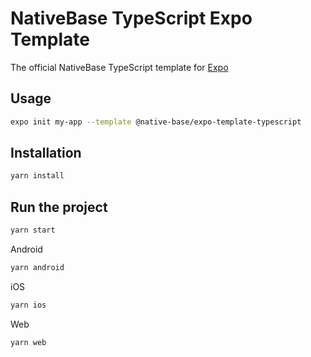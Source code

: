 # NativeBase TypeScript Expo Template

The official NativeBase TypeScript template for [Expo](https://docs.expo.io/)

## Usage

```sh
expo init my-app --template @native-base/expo-template-typescript
```

## Installation
```bash
yarn install
````
## Run the project
```bash
yarn start
````
Android
```bash
yarn android
````
iOS
```bash
yarn ios
````
Web
```bash
yarn web
````
